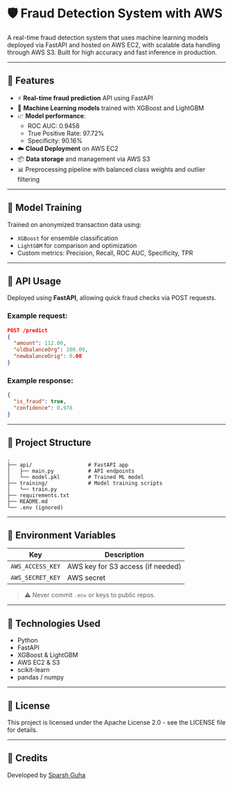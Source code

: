 # 🛡️ Fraud Detection System with AWS

A real-time fraud detection system that uses machine learning models deployed via FastAPI and hosted on AWS EC2, with scalable data handling through AWS S3. Built for high accuracy and fast inference in production.

---

## 🚀 Features

- ⚡ **Real-time fraud prediction** API using FastAPI
- 🧠 **Machine Learning models** trained with XGBoost and LightGBM
- 📈 **Model performance**:  
  - ROC AUC: 0.9458  
  - True Positive Rate: 97.72%  
  - Specificity: 90.16%
- ☁️ **Cloud Deployment** on AWS EC2
- 📦 **Data storage** and management via AWS S3
- 📊 Preprocessing pipeline with balanced class weights and outlier filtering

---

## 🧠 Model Training

Trained on anonymized transaction data using:
- `XGBoost` for ensemble classification
- `LightGBM` for comparison and optimization
- Custom metrics: Precision, Recall, ROC AUC, Specificity, TPR

---

## 🧪 API Usage

Deployed using **FastAPI**, allowing quick fraud checks via POST requests.

### Example request:
```json
POST /predict
{
  "amount": 112.00,
  "oldbalanceOrg": 100.00,
  "newbalanceOrig": 0.00
}
```

### Example response:
```json
{
  "is_fraud": true,
  "confidence": 0.978
}
```

---

## 📁 Project Structure

```
.
├── api/                  # FastAPI app
│   ├── main.py           # API endpoints
│   └── model.pkl         # Trained ML model
├── training/             # Model training scripts
│   └── train.py
├── requirements.txt
├── README.md
└── .env (ignored)
```

---

## 🔐 Environment Variables

| Key              | Description                       |
|------------------|-----------------------------------|
| `AWS_ACCESS_KEY` | AWS key for S3 access (if needed) |
| `AWS_SECRET_KEY` | AWS secret                        |

> ⚠️ Never commit `.env` or keys to public repos.

---

## 🧠 Technologies Used

- Python
- FastAPI
- XGBoost & LightGBM
- AWS EC2 & S3
- scikit-learn
- pandas / numpy

---

## 📜 License

This project is licensed under the Apache License 2.0 - see the LICENSE file for details.

---

## 📌 Credits

Developed by [Sparsh Guha](https://github.com/SG7504)
